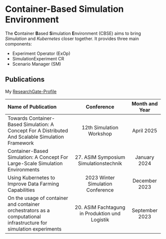 # Container-Based Simulation Environment

The **C**ontainer **B**ased **S**imulation **E**nvironment (CBSE) aims to bring *Simulation* and *Kubernetes* closer together.
It provides three main components:
- Experiment Operator (ExOp)
- SimulationExperiment CR
- Scenario Manager (SM)



## Publications
My [ResearchGate-Profile](https://www.researchgate.net/profile/Daniel-Seufferth/research)

| Name of Publication | Conference | Month and Year |
|:-------------|:-------------:|:-------------:|
| Towards Container-Based Simulation: A Concept For A Distributed And Scalable Simulation Framework | 12th Simulation Workshop     | April 2025 |
| Container-Based Simulation: A Concept For Large-Scale Simulation Environments | 27. ASIM Symposium Simulationstechnik | January 2024 |
| Using Kubernetes to Improve Data Farming Capabilities | 2023 Winter Simulation Conference | December 2023 |
| On the usage of container and container orchestrators as a computational infrastructure for simulation experiments | 20. ASIM Fachtagung in Produktion und Logistik | September 2023 |
